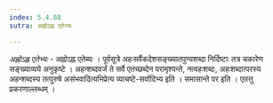 ```yaml
---
index: 5.4.88
sutra: अह्नोऽह्न एतेभ्यः

---
```

_अह्नोऽह्न एतेभ्यः_ - अह्नोऽह्न एतेब्यः । पूर्वसूत्रे अहःसर्वैकदेशसङ्ख्यातपुण्यशब्दा निर्दिष्टाः तत्र चकारेण सङ्ख्याव्यये अनुकृष्टे । अहन्शब्दवर्जं ते सर्वे एतच्छब्देन परामृश्यन्ते, नत्वहःशब्दः, अहःशब्दात्परस्य अहन्शब्दस्य तत्पुरुषे असंभवादित्यभिप्रेत्य व्याचष्टे-सर्वादिभ्य इति । समासान्ते पर इति । एतत्तु प्रकरणाल्लब्धम् ।